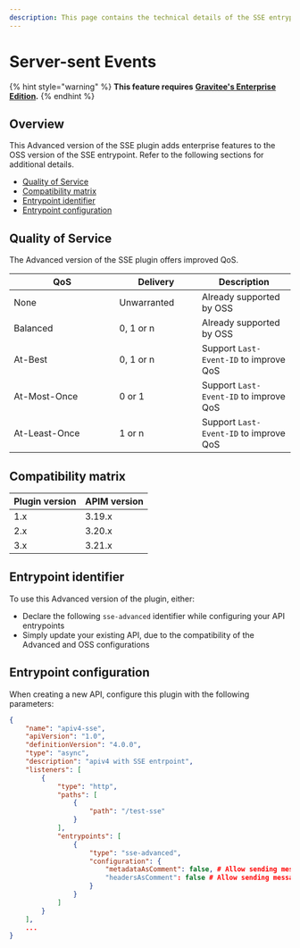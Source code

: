 ```yaml
---
description: This page contains the technical details of the SSE entrypoint plugin
---
```


# Server-sent Events

{% hint style="warning" %}
**This feature requires** [**Gravitee's Enterprise Edition**](../../../../../gravitee-api-management/ee-vs-oss/)**.**
{% endhint %}

## Overview

This Advanced version of the SSE plugin adds enterprise features to the OSS version of the SSE entrypoint. Refer to the following sections for additional details.

* [Quality of Service](server-sent-events.md#user-content-quality-of-service)
* [Compatibility matrix](server-sent-events.md#compatibility-matrix)
* [Entrypoint identifier](server-sent-events.md#user-content-plugin-identifier)
* [Entrypoint configuration](server-sent-events.md#user-content-configuration)

## Quality of Service <a href="#user-content-quality-of-service" id="user-content-quality-of-service"></a>

The Advanced version of the SSE plugin offers improved QoS.

<table><thead><tr><th width="172.99999999999997">QoS</th><th width="132">Delivery</th><th>Description</th></tr></thead><tbody><tr><td>None</td><td>Unwarranted</td><td>Already supported by OSS</td></tr><tr><td>Balanced</td><td>0, 1 or n</td><td>Already supported by OSS</td></tr><tr><td>At-Best</td><td>0, 1 or n</td><td>Support <code>Last-Event-ID</code> to improve QoS</td></tr><tr><td>At-Most-Once</td><td>0 or 1</td><td>Support <code>Last-Event-ID</code> to improve QoS</td></tr><tr><td>At-Least-Once</td><td>1 or n</td><td>Support <code>Last-Event-ID</code> to improve QoS</td></tr></tbody></table>

## Compatibility matrix

| Plugin version | APIM version |
| -------------- | ------------ |
| 1.x            | 3.19.x       |
| 2.x            | 3.20.x       |
| 3.x            | 3.21.x       |

## Entrypoint identifier <a href="#user-content-plugin-identifier" id="user-content-plugin-identifier"></a>

To use this Advanced version of the plugin, either:

* Declare the following `sse-advanced` identifier while configuring your API entrypoints
* Simply update your existing API, due to the compatibility of the Advanced and OSS configurations

## Entrypoint configuration <a href="#user-content-configuration" id="user-content-configuration"></a>

When creating a new API, configure this plugin with the following parameters:

```json
{
    "name": "apiv4-sse",
    "apiVersion": "1.0",
    "definitionVersion": "4.0.0",
    "type": "async",
    "description": "apiv4 with SSE entrpoint",
    "listeners": [
        {
            "type": "http",
            "paths": [
                {
                    "path": "/test-sse"
                }
            ],
            "entrypoints": [
                {
                    "type": "sse-advanced",
                    "configuration": {
                        "metadataAsComment": false, # Allow sending messages metadata to client as SSE comments. Each metadata will be sent as an extra line following ':key=value' format
                        "headersAsComment": false # Allow sending messages headers to client as SSE comments. Each header will be sent as an extra line following ':key=value' format
                    }
                }
            ]
        }
    ],
    ...
}
```
